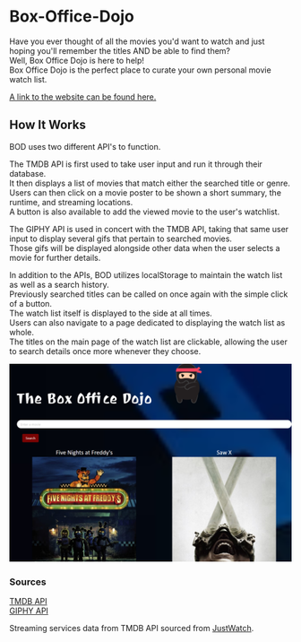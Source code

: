 # Box-Office-Dojo

Have you ever thought of all the movies you'd want to watch and just hoping you'll remember the titles AND be able to find them?
<br> Well, Box Office Dojo is here to help!
<br> Box Office Dojo is the perfect place to curate your own personal movie watch list.

[A link to the website can be found here.](https://mb739132.github.io/Box-Office-Dojo/)
## How It Works

BOD uses two different API's to function.

The TMDB API is first used to take user input and run it through their database.
<br> It then displays a list of movies that match either the searched title or genre.
<br> Users can then click on a movie poster to be shown a short summary, the runtime, and streaming locations.
<br> A button is also available to add the viewed movie to the user's watchlist.

The GIPHY API is used in concert with the TMDB API, taking that same user input to display several gifs that pertain to searched movies.
<br> Those gifs will be displayed alongside other data when the user selects a movie for further details.

In addition to the APIs, BOD utilizes localStorage to maintain the watch list as well as a search history.
<br> Previously searched titles can be called on once again with the simple click of a button.
<br>The watch list itself is displayed to the side at all times. 
<br>Users can also navigate to a page dedicated to displaying the watch list as whole.
<br>The titles on the main page of the watch list are clickable, allowing the user to search details once more whenever they choose.

![Screenshot of the website page](./assets/images/screenshot.jpg)



### Sources
[TMDB API](https://developer.themoviedb.org/docs)
<br>[GIPHY API](https://developers.giphy.com/)

Streaming services data from TMDB API sourced from [JustWatch](https://www.justwatch.com/).